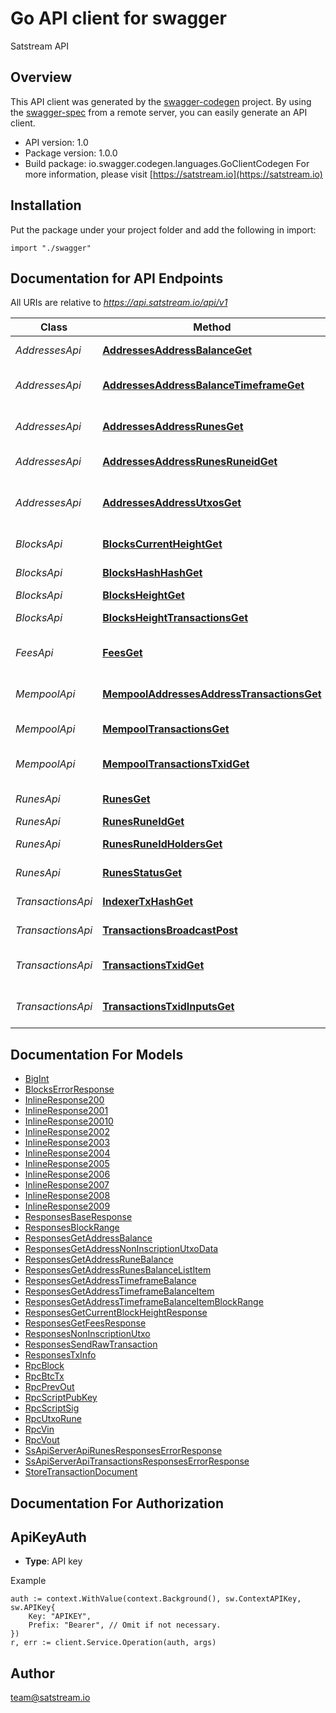 # Go API client for swagger

Satstream API

## Overview
This API client was generated by the [swagger-codegen](https://github.com/swagger-api/swagger-codegen) project.  By using the [swagger-spec](https://github.com/swagger-api/swagger-spec) from a remote server, you can easily generate an API client.

- API version: 1.0
- Package version: 1.0.0
- Build package: io.swagger.codegen.languages.GoClientCodegen
For more information, please visit [https://satstream.io](https://satstream.io)

## Installation
Put the package under your project folder and add the following in import:
```golang
import "./swagger"
```

## Documentation for API Endpoints

All URIs are relative to *https://api.satstream.io/api/v1*

Class | Method | HTTP request | Description
------------ | ------------- | ------------- | -------------
*AddressesApi* | [**AddressesAddressBalanceGet**](docs/AddressesApi.md#addressesaddressbalanceget) | **Get** /addresses/{address}/balance | Get address balance
*AddressesApi* | [**AddressesAddressBalanceTimeframeGet**](docs/AddressesApi.md#addressesaddressbalancetimeframeget) | **Get** /addresses/{address}/balance/timeframe | Get address timeframe balance
*AddressesApi* | [**AddressesAddressRunesGet**](docs/AddressesApi.md#addressesaddressrunesget) | **Get** /addresses/{address}/runes | Get address runes balance list
*AddressesApi* | [**AddressesAddressRunesRuneidGet**](docs/AddressesApi.md#addressesaddressrunesruneidget) | **Get** /addresses/{address}/runes/{runeid} | Get address rune balance
*AddressesApi* | [**AddressesAddressUtxosGet**](docs/AddressesApi.md#addressesaddressutxosget) | **Get** /addresses/{address}/utxos | Get address non-inscription UTXOs
*BlocksApi* | [**BlocksCurrentHeightGet**](docs/BlocksApi.md#blockscurrentheightget) | **Get** /blocks/current-height | Get current block height
*BlocksApi* | [**BlocksHashHashGet**](docs/BlocksApi.md#blockshashhashget) | **Get** /blocks/hash/{hash} | Get block by hash
*BlocksApi* | [**BlocksHeightGet**](docs/BlocksApi.md#blocksheightget) | **Get** /blocks/{height} | Get block info
*BlocksApi* | [**BlocksHeightTransactionsGet**](docs/BlocksApi.md#blocksheighttransactionsget) | **Get** /blocks/{height}/transactions | Get block transactions
*FeesApi* | [**FeesGet**](docs/FeesApi.md#feesget) | **Get** /fees | Get recommended fees
*MempoolApi* | [**MempoolAddressesAddressTransactionsGet**](docs/MempoolApi.md#mempooladdressesaddresstransactionsget) | **Get** /mempool/addresses/{address}/transactions | Get address mempool transactions
*MempoolApi* | [**MempoolTransactionsGet**](docs/MempoolApi.md#mempooltransactionsget) | **Get** /mempool/transactions | Get mempool transactions
*MempoolApi* | [**MempoolTransactionsTxidGet**](docs/MempoolApi.md#mempooltransactionstxidget) | **Get** /mempool/transactions/{txid} | Get mempool transaction info
*RunesApi* | [**RunesGet**](docs/RunesApi.md#runesget) | **Get** /runes | Get runes info list
*RunesApi* | [**RunesRuneIdGet**](docs/RunesApi.md#runesruneidget) | **Get** /runes/{runeId} | Get rune info
*RunesApi* | [**RunesRuneIdHoldersGet**](docs/RunesApi.md#runesruneidholdersget) | **Get** /runes/{runeId}/holders | Get rune holders
*RunesApi* | [**RunesStatusGet**](docs/RunesApi.md#runesstatusget) | **Get** /runes/status | Get runes status
*TransactionsApi* | [**IndexerTxHashGet**](docs/TransactionsApi.md#indexertxhashget) | **Get** /indexer/tx/{hash} | Get transaction
*TransactionsApi* | [**TransactionsBroadcastPost**](docs/TransactionsApi.md#transactionsbroadcastpost) | **Post** /transactions/broadcast | Broadcast transaction
*TransactionsApi* | [**TransactionsTxidGet**](docs/TransactionsApi.md#transactionstxidget) | **Get** /transactions/{txid} | Get transaction info
*TransactionsApi* | [**TransactionsTxidInputsGet**](docs/TransactionsApi.md#transactionstxidinputsget) | **Get** /transactions/{txid}/inputs | Get transaction inputs


## Documentation For Models

 - [BigInt](docs/BigInt.md)
 - [BlocksErrorResponse](docs/BlocksErrorResponse.md)
 - [InlineResponse200](docs/InlineResponse200.md)
 - [InlineResponse2001](docs/InlineResponse2001.md)
 - [InlineResponse20010](docs/InlineResponse20010.md)
 - [InlineResponse2002](docs/InlineResponse2002.md)
 - [InlineResponse2003](docs/InlineResponse2003.md)
 - [InlineResponse2004](docs/InlineResponse2004.md)
 - [InlineResponse2005](docs/InlineResponse2005.md)
 - [InlineResponse2006](docs/InlineResponse2006.md)
 - [InlineResponse2007](docs/InlineResponse2007.md)
 - [InlineResponse2008](docs/InlineResponse2008.md)
 - [InlineResponse2009](docs/InlineResponse2009.md)
 - [ResponsesBaseResponse](docs/ResponsesBaseResponse.md)
 - [ResponsesBlockRange](docs/ResponsesBlockRange.md)
 - [ResponsesGetAddressBalance](docs/ResponsesGetAddressBalance.md)
 - [ResponsesGetAddressNonInscriptionUtxoData](docs/ResponsesGetAddressNonInscriptionUtxoData.md)
 - [ResponsesGetAddressRuneBalance](docs/ResponsesGetAddressRuneBalance.md)
 - [ResponsesGetAddressRunesBalanceListItem](docs/ResponsesGetAddressRunesBalanceListItem.md)
 - [ResponsesGetAddressTimeframeBalance](docs/ResponsesGetAddressTimeframeBalance.md)
 - [ResponsesGetAddressTimeframeBalanceItem](docs/ResponsesGetAddressTimeframeBalanceItem.md)
 - [ResponsesGetAddressTimeframeBalanceItemBlockRange](docs/ResponsesGetAddressTimeframeBalanceItemBlockRange.md)
 - [ResponsesGetCurrentBlockHeightResponse](docs/ResponsesGetCurrentBlockHeightResponse.md)
 - [ResponsesGetFeesResponse](docs/ResponsesGetFeesResponse.md)
 - [ResponsesNonInscriptionUtxo](docs/ResponsesNonInscriptionUtxo.md)
 - [ResponsesSendRawTransaction](docs/ResponsesSendRawTransaction.md)
 - [ResponsesTxInfo](docs/ResponsesTxInfo.md)
 - [RpcBlock](docs/RpcBlock.md)
 - [RpcBtcTx](docs/RpcBtcTx.md)
 - [RpcPrevOut](docs/RpcPrevOut.md)
 - [RpcScriptPubKey](docs/RpcScriptPubKey.md)
 - [RpcScriptSig](docs/RpcScriptSig.md)
 - [RpcUtxoRune](docs/RpcUtxoRune.md)
 - [RpcVin](docs/RpcVin.md)
 - [RpcVout](docs/RpcVout.md)
 - [SsApiServerApiRunesResponsesErrorResponse](docs/SsApiServerApiRunesResponsesErrorResponse.md)
 - [SsApiServerApiTransactionsResponsesErrorResponse](docs/SsApiServerApiTransactionsResponsesErrorResponse.md)
 - [StoreTransactionDocument](docs/StoreTransactionDocument.md)


## Documentation For Authorization

## ApiKeyAuth
- **Type**: API key 

Example
```golang
auth := context.WithValue(context.Background(), sw.ContextAPIKey, sw.APIKey{
	Key: "APIKEY",
	Prefix: "Bearer", // Omit if not necessary.
})
r, err := client.Service.Operation(auth, args)
```

## Author

team@satstream.io

